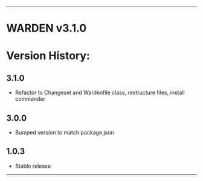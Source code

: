 ******************************

# WARDEN v3.1.0

# Version History:

## 3.1.0
- Refactor to Changeset and Wardenfile class, restructure files, install commander

## 3.0.0
- Bumped version to match package.json

## 1.0.3
- Stable release

******************************
